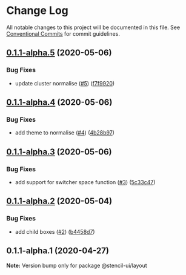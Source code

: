 # Change Log

All notable changes to this project will be documented in this file.
See [Conventional Commits](https://conventionalcommits.org) for commit guidelines.

## [0.1.1-alpha.5](https://github.com/stencil-ui/stencil-ui/compare/@stencil-ui/layout@0.1.1-alpha.4...@stencil-ui/layout@0.1.1-alpha.5) (2020-05-06)


### Bug Fixes

* update cluster normalise ([#5](https://github.com/stencil-ui/stencil-ui/issues/5)) ([f7f9920](https://github.com/stencil-ui/stencil-ui/commit/f7f9920820eb3f5f1d7f2de0a725851c4ea8ceb4))





## [0.1.1-alpha.4](https://github.com/stencil-ui/stencil-ui/compare/@stencil-ui/layout@0.1.1-alpha.3...@stencil-ui/layout@0.1.1-alpha.4) (2020-05-06)


### Bug Fixes

* add theme to normalise ([#4](https://github.com/stencil-ui/stencil-ui/issues/4)) ([4b28b97](https://github.com/stencil-ui/stencil-ui/commit/4b28b97658c977bb2ecc1ca09b810ac8cecd6361))





## [0.1.1-alpha.3](https://github.com/stencil-ui/stencil-ui/compare/@stencil-ui/layout@0.1.1-alpha.2...@stencil-ui/layout@0.1.1-alpha.3) (2020-05-06)


### Bug Fixes

* add support for switcher space function ([#3](https://github.com/stencil-ui/stencil-ui/issues/3)) ([5c33c47](https://github.com/stencil-ui/stencil-ui/commit/5c33c47b9d92f3dd27f8b741ca769ca9c4069ab5))





## [0.1.1-alpha.2](https://github.com/stencil-ui/stencil-ui/compare/@stencil-ui/layout@0.1.1-alpha.1...@stencil-ui/layout@0.1.1-alpha.2) (2020-05-04)


### Bug Fixes

* add child boxes ([#2](https://github.com/stencil-ui/stencil-ui/issues/2)) ([b4458d7](https://github.com/stencil-ui/stencil-ui/commit/b4458d7f1eb6f82217d576fae9119c450a359134))





## 0.1.1-alpha.1 (2020-04-27)

**Note:** Version bump only for package @stencil-ui/layout
